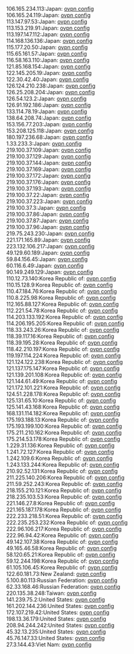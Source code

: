 106.165.234.113:Japan: [ovpn config](vpn/106_165_234_113.ovpn)  
106.165.24.119:Japan: [ovpn config](vpn/106_165_24_119.ovpn)  
113.147.97.53:Japan: [ovpn config](vpn/113_147_97_53.ovpn)  
113.153.219.91:Japan: [ovpn config](vpn/113_153_219_91.ovpn)  
113.197.147.112:Japan: [ovpn config](vpn/113_197_147_112.ovpn)  
114.168.136.136:Japan: [ovpn config](vpn/114_168_136_136.ovpn)  
115.177.20.50:Japan: [ovpn config](vpn/115_177_20_50.ovpn)  
115.65.161.57:Japan: [ovpn config](vpn/115_65_161_57.ovpn)  
116.58.163.110:Japan: [ovpn config](vpn/116_58_163_110.ovpn)  
121.85.168.154:Japan: [ovpn config](vpn/121_85_168_154.ovpn)  
122.145.205.19:Japan: [ovpn config](vpn/122_145_205_19.ovpn)  
122.30.42.40:Japan: [ovpn config](vpn/122_30_42_40.ovpn)  
126.124.210.238:Japan: [ovpn config](vpn/126_124_210_238.ovpn)  
126.25.208.204:Japan: [ovpn config](vpn/126_25_208_204.ovpn)  
126.54.123.2:Japan: [ovpn config](vpn/126_54_123_2.ovpn)  
126.91.192.186:Japan: [ovpn config](vpn/126_91_192_186.ovpn)  
133.114.78.19:Japan: [ovpn config](vpn/133_114_78_19.ovpn)  
138.64.208.74:Japan: [ovpn config](vpn/138_64_208_74.ovpn)  
153.156.77.203:Japan: [ovpn config](vpn/153_156_77_203.ovpn)  
153.208.125.118:Japan: [ovpn config](vpn/153_208_125_118.ovpn)  
180.197.236.68:Japan: [ovpn config](vpn/180_197_236_68.ovpn)  
1.33.233.3:Japan: [ovpn config](vpn/1_33_233_3.ovpn)  
219.100.37.109:Japan: [ovpn config](vpn/219_100_37_109.ovpn)  
219.100.37.129:Japan: [ovpn config](vpn/219_100_37_129.ovpn)  
219.100.37.144:Japan: [ovpn config](vpn/219_100_37_144.ovpn)  
219.100.37.169:Japan: [ovpn config](vpn/219_100_37_169.ovpn)  
219.100.37.172:Japan: [ovpn config](vpn/219_100_37_172.ovpn)  
219.100.37.176:Japan: [ovpn config](vpn/219_100_37_176.ovpn)  
219.100.37.193:Japan: [ovpn config](vpn/219_100_37_193.ovpn)  
219.100.37.22:Japan: [ovpn config](vpn/219_100_37_22.ovpn)  
219.100.37.223:Japan: [ovpn config](vpn/219_100_37_223.ovpn)  
219.100.37.3:Japan: [ovpn config](vpn/219_100_37_3.ovpn)  
219.100.37.86:Japan: [ovpn config](vpn/219_100_37_86.ovpn)  
219.100.37.87:Japan: [ovpn config](vpn/219_100_37_87.ovpn)  
219.100.37.96:Japan: [ovpn config](vpn/219_100_37_96.ovpn)  
219.75.243.230:Japan: [ovpn config](vpn/219_75_243_230.ovpn)  
221.171.165.89:Japan: [ovpn config](vpn/221_171_165_89.ovpn)  
223.132.106.217:Japan: [ovpn config](vpn/223_132_106_217.ovpn)  
49.129.60.189:Japan: [ovpn config](vpn/49_129_60_189.ovpn)  
59.84.156.45:Japan: [ovpn config](vpn/59_84_156_45.ovpn)  
60.116.6.49:Japan: [ovpn config](vpn/60_116_6_49.ovpn)  
90.149.249.129:Japan: [ovpn config](vpn/90_149_249_129.ovpn)  
110.12.73.140:Korea Republic of: [ovpn config](vpn/110_12_73_140.ovpn)  
110.15.128.9:Korea Republic of: [ovpn config](vpn/110_15_128_9.ovpn)  
110.47.184.76:Korea Republic of: [ovpn config](vpn/110_47_184_76.ovpn)  
110.8.225.98:Korea Republic of: [ovpn config](vpn/110_8_225_98.ovpn)  
112.165.88.127:Korea Republic of: [ovpn config](vpn/112_165_88_127.ovpn)  
112.221.54.78:Korea Republic of: [ovpn config](vpn/112_221_54_78.ovpn)  
114.203.133.192:Korea Republic of: [ovpn config](vpn/114_203_133_192.ovpn)  
114.206.195.205:Korea Republic of: [ovpn config](vpn/114_206_195_205.ovpn)  
118.33.243.26:Korea Republic of: [ovpn config](vpn/118_33_243_26.ovpn)  
118.39.117.16:Korea Republic of: [ovpn config](vpn/118_39_117_16.ovpn)  
118.39.195.28:Korea Republic of: [ovpn config](vpn/118_39_195_28.ovpn)  
118.42.210.197:Korea Republic of: [ovpn config](vpn/118_42_210_197.ovpn)  
119.197.114.224:Korea Republic of: [ovpn config](vpn/119_197_114_224.ovpn)  
121.124.122.238:Korea Republic of: [ovpn config](vpn/121_124_122_238.ovpn)  
121.137.175.147:Korea Republic of: [ovpn config](vpn/121_137_175_147.ovpn)  
121.139.201.108:Korea Republic of: [ovpn config](vpn/121_139_201_108.ovpn)  
121.144.61.49:Korea Republic of: [ovpn config](vpn/121_144_61_49.ovpn)  
121.172.101.221:Korea Republic of: [ovpn config](vpn/121_172_101_221.ovpn)  
124.51.228.178:Korea Republic of: [ovpn config](vpn/124_51_228_178.ovpn)  
125.131.65.10:Korea Republic of: [ovpn config](vpn/125_131_65_10.ovpn)  
125.141.43.168:Korea Republic of: [ovpn config](vpn/125_141_43_168.ovpn)  
168.131.114.182:Korea Republic of: [ovpn config](vpn/168_131_114_182.ovpn)  
175.193.188.13:Korea Republic of: [ovpn config](vpn/175_193_188_13.ovpn)  
175.193.199.100:Korea Republic of: [ovpn config](vpn/175_193_199_100.ovpn)  
175.211.210.162:Korea Republic of: [ovpn config](vpn/175_211_210_162.ovpn)  
175.214.53.178:Korea Republic of: [ovpn config](vpn/175_214_53_178.ovpn)  
1.229.31.136:Korea Republic of: [ovpn config](vpn/1_229_31_136.ovpn)  
1.241.72.127:Korea Republic of: [ovpn config](vpn/1_241_72_127.ovpn)  
1.242.109.6:Korea Republic of: [ovpn config](vpn/1_242_109_6.ovpn)  
1.243.133.244:Korea Republic of: [ovpn config](vpn/1_243_133_244.ovpn)  
210.92.52.131:Korea Republic of: [ovpn config](vpn/210_92_52_131.ovpn)  
211.225.140.206:Korea Republic of: [ovpn config](vpn/211_225_140_206.ovpn)  
211.59.252.243:Korea Republic of: [ovpn config](vpn/211_59_252_243.ovpn)  
218.155.210.121:Korea Republic of: [ovpn config](vpn/218_155_210_121.ovpn)  
218.235.103.53:Korea Republic of: [ovpn config](vpn/218_235_103_53.ovpn)  
221.146.27.8:Korea Republic of: [ovpn config](vpn/221_146_27_8.ovpn)  
221.165.187.178:Korea Republic of: [ovpn config](vpn/221_165_187_178.ovpn)  
222.233.218.51:Korea Republic of: [ovpn config](vpn/222_233_218_51.ovpn)  
222.235.253.232:Korea Republic of: [ovpn config](vpn/222_235_253_232.ovpn)  
222.96.106.217:Korea Republic of: [ovpn config](vpn/222_96_106_217.ovpn)  
222.96.94.42:Korea Republic of: [ovpn config](vpn/222_96_94_42.ovpn)  
49.142.107.38:Korea Republic of: [ovpn config](vpn/49_142_107_38.ovpn)  
49.165.46.58:Korea Republic of: [ovpn config](vpn/49_165_46_58.ovpn)  
58.120.65.21:Korea Republic of: [ovpn config](vpn/58_120_65_21.ovpn)  
59.12.244.198:Korea Republic of: [ovpn config](vpn/59_12_244_198.ovpn)  
61.105.106.45:Korea Republic of: [ovpn config](vpn/61_105_106_45.ovpn)  
122.60.181.73:New Zealand: [ovpn config](vpn/122_60_181_73.ovpn)  
5.100.80.113:Russian Federation: [ovpn config](vpn/5_100_80_113.ovpn)  
62.33.168.46:Russian Federation: [ovpn config](vpn/62_33_168_46.ovpn)  
220.135.38.248:Taiwan: [ovpn config](vpn/220_135_38_248.ovpn)  
141.239.75.2:United States: [ovpn config](vpn/141_239_75_2.ovpn)  
161.202.144.236:United States: [ovpn config](vpn/161_202_144_236.ovpn)  
172.107.219.42:United States: [ovpn config](vpn/172_107_219_42.ovpn)  
198.13.36.179:United States: [ovpn config](vpn/198_13_36_179.ovpn)  
208.94.244.242:United States: [ovpn config](vpn/208_94_244_242.ovpn)  
45.32.13.235:United States: [ovpn config](vpn/45_32_13_235.ovpn)  
45.76.147.33:United States: [ovpn config](vpn/45_76_147_33.ovpn)  
27.3.144.43:Viet Nam: [ovpn config](vpn/27_3_144_43.ovpn)  
